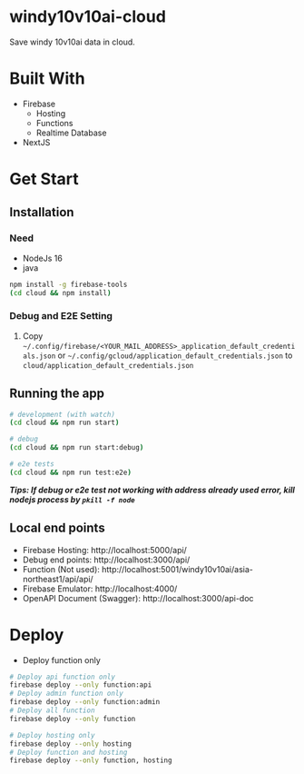 # windy10v10ai-cloud
Save windy 10v10ai data in cloud.

# Built With
- Firebase 
  - Hosting
  - Functions
  - Realtime Database
- NextJS

# Get Start

## Installation
### Need
- NodeJs 16
- java
```bash
npm install -g firebase-tools
(cd cloud && npm install)
```

### Debug and E2E Setting
1. Copy `~/.config/firebase/<YOUR_MAIL_ADDRESS>_application_default_credentials.json` or `~/.config/gcloud/application_default_credentials.json` to `cloud/application_default_credentials.json`

## Running the app
```bash
# development (with watch)
(cd cloud && npm run start)

# debug
(cd cloud && npm run start:debug)

# e2e tests
(cd cloud && npm run test:e2e)
```


**_Tips: If debug or e2e test not working with address already used error, kill nodejs process by `pkill -f node`_**

## Local end points
 - Firebase Hosting: http://localhost:5000/api/
 - Debug end points: http://localhost:3000/api/
 - Function (Not used): http://localhost:5001/windy10v10ai/asia-northeast1/api/api/
 - Firebase Emulator: http://localhost:4000/
 - OpenAPI Document (Swagger): http://localhost:3000/api-doc


# Deploy
- Deploy function only
```bash
# Deploy api function only
firebase deploy --only function:api
# Deploy admin function only
firebase deploy --only function:admin
# Deploy all function
firebase deploy --only function

# Deploy hosting only
firebase deploy --only hosting
# Deploy function and hosting
firebase deploy --only function, hosting
```
